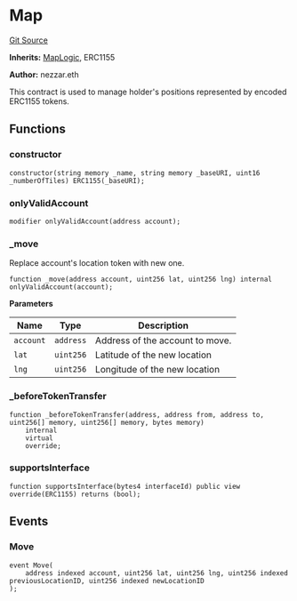 # Map
[Git Source](https://github.com/nezz0746/lens-simple-map/blob/a30c376db312f36a38577517f8db496f70da23ed/src/Map.sol)

**Inherits:**
[MapLogic](/src/logic/MapLogic.sol/contract.MapLogic.md), ERC1155

**Author:**
nezzar.eth

This contract is used to manage holder's positions represented by encoded ERC1155 tokens.


## Functions
### constructor


```solidity
constructor(string memory _name, string memory _baseURI, uint16 _numberOfTiles) ERC1155(_baseURI);
```

### onlyValidAccount


```solidity
modifier onlyValidAccount(address account);
```

### _move

Replace account's location token with new one.


```solidity
function _move(address account, uint256 lat, uint256 lng) internal onlyValidAccount(account);
```
**Parameters**

|Name|Type|Description|
|----|----|-----------|
|`account`|`address`|Address of the account to move.|
|`lat`|`uint256`|Latitude of the new location|
|`lng`|`uint256`|Longitude of the new location|


### _beforeTokenTransfer


```solidity
function _beforeTokenTransfer(address, address from, address to, uint256[] memory, uint256[] memory, bytes memory)
    internal
    virtual
    override;
```

### supportsInterface


```solidity
function supportsInterface(bytes4 interfaceId) public view override(ERC1155) returns (bool);
```

## Events
### Move

```solidity
event Move(
    address indexed account, uint256 lat, uint256 lng, uint256 indexed previousLocationID, uint256 indexed newLocationID
);
```

